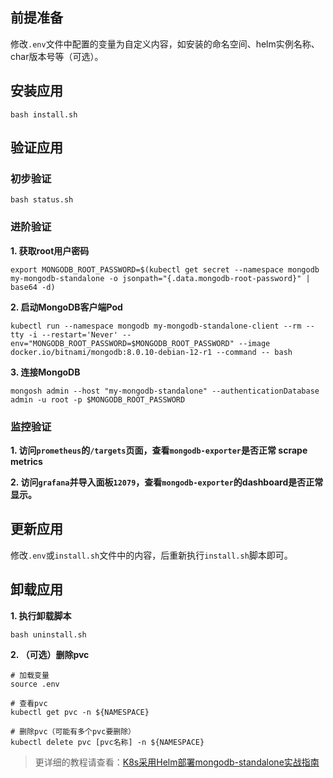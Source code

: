 前提准备
---

修改`.env`文件中配置的变量为自定义内容，如安装的命名空间、helm实例名称、char版本号等（可选）。

安装应用
---

```shell
bash install.sh
```

验证应用
---

### 初步验证

```shell
bash status.sh
```

### 进阶验证

**1. 获取root用户密码**

```shell
export MONGODB_ROOT_PASSWORD=$(kubectl get secret --namespace mongodb my-mongodb-standalone -o jsonpath="{.data.mongodb-root-password}" | base64 -d)
```

**2. 启动MongoDB客户端Pod**

```shell
kubectl run --namespace mongodb my-mongodb-standalone-client --rm --tty -i --restart='Never' --env="MONGODB_ROOT_PASSWORD=$MONGODB_ROOT_PASSWORD" --image docker.io/bitnami/mongodb:8.0.10-debian-12-r1 --command -- bash
```

**3. 连接MongoDB**

```shell
mongosh admin --host "my-mongodb-standalone" --authenticationDatabase admin -u root -p $MONGODB_ROOT_PASSWORD
```

### 监控验证

**1. 访问`prometheus`的`/targets`页面，查看`mongodb-exporter`是否正常 scrape metrics**

**2. 访问`grafana`并导入面板`12079`，查看`mongodb-exporter`的dashboard是否正常显示。**

更新应用
---

修改`.env`或`install.sh`文件中的内容，后重新执行`install.sh`脚本即可。

卸载应用
---

**1. 执行卸载脚本**

```shell
bash uninstall.sh
```

**2. （可选）删除pvc**

```shell
# 加载变量
source .env

# 查看pvc
kubectl get pvc -n ${NAMESPACE}

# 删除pvc（可能有多个pvc要删除）
kubectl delete pvc [pvc名称] -n ${NAMESPACE}
```

> 更详细的教程请查看：[K8s采用Helm部署mongodb-standalone实战指南](https://lbs.wiki/pages/1ec68299/)

